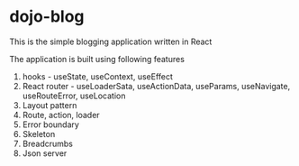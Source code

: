 # dojo-blog
This is the simple blogging application written in React

The application is built using following features
1. hooks - useState, useContext, useEffect
2. React router - useLoaderSata, useActionData, useParams, useNavigate, useRouteError, useLocation
3. Layout pattern
4. Route, action, loader
5. Error boundary
6. Skeleton
7. Breadcrumbs
8. Json server 
